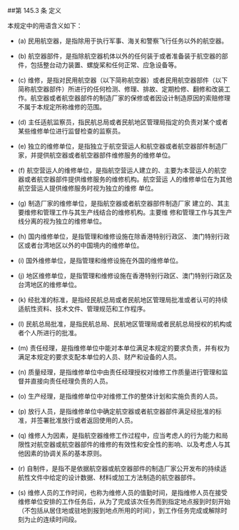 ##第 145.3 条 定义 

本规定中的用语含义如下：

- (a) 民用航空器，是指除用于执行军事、海关和警察飞行任务以外的航空器。

- (b)  航空器部件，是指除航空器机体以外的任何装于或者准备装于航空器的部件，包括整台动力装置、螺旋桨和任何正常、应急设备等。

- (c) 维修，是指对民用航空器（以下简称航空器）或者民用航空器部件（以下简称航空器部件）所进行的任何检测、修理、排故、定期检修、翻修和改装工作。航空器或者航空器部件的制造厂家的保修或者因设计制造原因的索赔修理不属于本规定所称维修的范围。

- (d)  主任适航监察员，指民航总局或者民航地区管理局指定的负责对某个或者某些维修单位进行监督检查的监察员。

- (e)   独立的维修单位，是指独立于航空营运人和航空器或者航空器部件制造厂家，并提供航空器或者航空器部件维修服务的维修单位。

- (f) 航空营运人的维修单位，是指航空营运人建立的、主要为本营运人的航空器或者航空器部件提供维修服务的维修机构。航空营运 人的维修单位在为其他航空营运人提供维修服务时视为独立的维修 单位。

- (g) 制造厂家的维修单位，是指航空器或者航空器部件制造厂家 建立的、其主要维修和管理工作与其生产线结合的维修机构。主要维 修和管理工作与其生产线分离的视为独立的维修单位。

- (h) 国内维修单位，是指管理和维修设施在除香港特别行政区、 澳门特别行政区或者台湾地区以外的中国境内的维修单位。

- (i) 国外维修单位，是指管理和维修设施在外国的维修单位。

- (j) 地区维修单位，是指管理和维修设施在香港特别行政区、澳门特别行政区及台湾地区的维修单位。

- (k) 经批准的标准，是指经民航总局或者民航地区管理局批准或者认可的持续适航性资料、技术文件、管理规范和工作程序。

- (l) 民航总局批准，是指民航总局、民航地区管理局或者民航总局授权的机构或者个人所进行的批准。

- (m) 责任经理，是指维修单位中能对本单位满足本规定的要求负责，并有权为满足本规定的要求支配本单位的人员、财产和设备的人员。

- (n)  质量经理，是指维修单位中由责任经理授权对维修工作质量进行管理和监督并直接向责任经理负责的人员。

- (o)  生产经理，是指维修单位中对维修工作的整体计划和实施负责的人员。

- (p)  放行人员，是指维修单位中确定航空器或者航空器部件满足经批准的标准，并签署批准放行或者返回使用的人员。

- (q)  维修人为因素，是指航空器维修工作过程中，应当考虑人的行为能力和局限性对航空器或航空器部件的维修的有效性和安全性的影响、以及考虑人与其他因素的协调关系的基本原则。

- (r) 自制件，是指不是依据航空器或航空器部件的制造厂家公开发布的持续适航性文件中给定的设计数据、材料或加工方法制造的航空器部件。

- (s) 维修人员的工作时间，也称为维修人员的值勤时间，是指维修人员在接受维修单位安排的工作任务后，从为了完成该次任务而到指定地点报到时刻开始（不包括从居住地或驻地到报到地点所用的时间），到工作任务完成或解除时刻为止的连续时间段。
